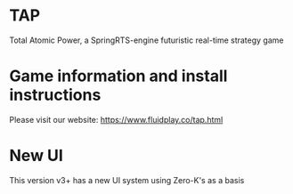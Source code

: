 # TAP
Total Atomic Power, a SpringRTS-engine futuristic real-time strategy game

# Game information and install instructions
Please visit our website:
https://www.fluidplay.co/tap.html

# New UI

This version v3+ has a new UI system using Zero-K's as a basis
